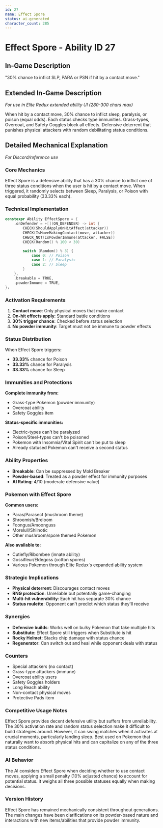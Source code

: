 ```yaml
---
id: 27
name: Effect Spore
status: ai-generated
character_count: 285
---
```


# Effect Spore - Ability ID 27

## In-Game Description
"30% chance to inflict SLP, PARA or PSN if hit by a contact move."

## Extended In-Game Description
*For use in Elite Redux extended ability UI (280-300 chars max)*

When hit by a contact move, 30% chance to inflict sleep, paralysis, or poison (equal odds). Each status checks type immunities. Grass-types, Overcoat, and Safety Goggles block all effects. Defensive deterrent that punishes physical attackers with random debilitating status conditions.

## Detailed Mechanical Explanation
*For Discord/reference use*

### Core Mechanics
Effect Spore is a defensive ability that has a 30% chance to inflict one of three status conditions when the user is hit by a contact move. When triggered, it randomly selects between Sleep, Paralysis, or Poison with equal probability (33.33% each).

### Technical Implementation
```cpp
constexpr Ability EffectSpore = {
    .onDefender = +[](ON_DEFENDER) -> int {
        CHECK(ShouldApplyOnHitAffect(attacker))
        CHECK(IsMoveMakingContact(move, attacker))
        CHECK_NOT(IsPowderImmune(attacker, FALSE))
        CHECK(Random() % 100 < 30)

        switch (Random() % 3) {
            case 0: // Poison
            case 1: // Paralysis  
            case 2: // Sleep
        }
    },
    .breakable = TRUE,
    .powderImmune = TRUE,
};
```

### Activation Requirements
1. **Contact move**: Only physical moves that make contact
2. **On-hit effects apply**: Standard battle conditions
3. **30% trigger chance**: Checked before status selection
4. **No powder immunity**: Target must not be immune to powder effects

### Status Distribution
When Effect Spore triggers:
- **33.33%** chance for Poison
- **33.33%** chance for Paralysis
- **33.33%** chance for Sleep

### Immunities and Protections
**Complete immunity from:**
- Grass-type Pokemon (powder immunity)
- Overcoat ability
- Safety Goggles item

**Status-specific immunities:**
- Electric-types can't be paralyzed
- Poison/Steel-types can't be poisoned
- Pokemon with Insomnia/Vital Spirit can't be put to sleep
- Already statused Pokemon can't receive a second status

### Ability Properties
- **Breakable**: Can be suppressed by Mold Breaker
- **Powder-based**: Treated as a powder effect for immunity purposes
- **AI Rating**: 4/10 (moderate defensive value)

### Pokemon with Effect Spore
**Common users:**
- Paras/Parasect (mushroom theme)
- Shroomish/Breloom  
- Foongus/Amoonguss
- Morelull/Shiinotic
- Other mushroom/spore themed Pokemon

**Also available to:**
- Cutiefly/Ribombee (innate ability)
- Gossifleur/Eldegoss (cotton spores)
- Various Pokemon through Elite Redux's expanded ability system

### Strategic Implications
- **Physical deterrent**: Discourages contact moves
- **RNG protection**: Unreliable but potentially game-changing
- **Multi-hit vulnerability**: Each hit has separate 30% chance
- **Status roulette**: Opponent can't predict which status they'll receive

### Synergies
- **Defensive builds**: Works well on bulky Pokemon that take multiple hits
- **Substitute**: Effect Spore still triggers when Substitute is hit
- **Rocky Helmet**: Stacks chip damage with status chance
- **Regenerator**: Can switch out and heal while opponent deals with status

### Counters
- Special attackers (no contact)
- Grass-type attackers (immune)
- Overcoat ability users
- Safety Goggles holders
- Long Reach ability
- Non-contact physical moves
- Protective Pads item

### Competitive Usage Notes
Effect Spore provides decent defensive utility but suffers from unreliability. The 30% activation rate and random status selection make it difficult to build strategies around. However, it can swing matches when it activates at crucial moments, particularly landing sleep. Best used on Pokemon that naturally want to absorb physical hits and can capitalize on any of the three status conditions.

### AI Behavior
The AI considers Effect Spore when deciding whether to use contact moves, applying a small penalty (10% adjusted chance) to account for potential status. It weighs all three possible statuses equally when making decisions.

### Version History
Effect Spore has remained mechanically consistent throughout generations. The main changes have been clarifications on its powder-based nature and interactions with new items/abilities that provide powder immunity.